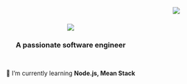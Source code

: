 <img align="right" src="https://visitor-badge.laobi.icu/badge?page_id=salesp07.salesp07" />

<h1 align="center">
    <img src="https://readme-typing-svg.herokuapp.com/?font=Righteous&size=35&center=true&vCenter=true&width=500&height=70&duration=4000&lines=Hi+There!+👋;+I'm+Sarah+Imad!;" />
</h1>

<h3 align="center">A passionate software engineer </h3>

<br/>

<div align="center">
 

 
 🌱 I’m currently learning **Node.js, Mean Stack**



 </div>
 
  
